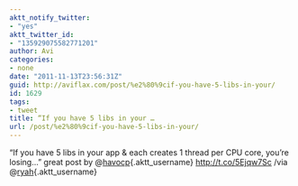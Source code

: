 ```yaml
---
aktt_notify_twitter:
- "yes"
aktt_twitter_id:
- "135929075582771201"
author: Avi
categories:
- none
date: "2011-11-13T23:56:31Z"
guid: http://aviflax.com/post/%e2%80%9cif-you-have-5-libs-in-your/
id: 1629
tags:
- tweet
title: “If you have 5 libs in your …
url: /post/%e2%80%9cif-you-have-5-libs-in-your/
---
```

“If you have 5 libs in your app & each creates 1 thread per CPU core, you’re los­ing…” great post by @[havocp](http://twitter.com/havocp){.aktt_username} <a href="http://t.co/5Ejqw7Sc" rel="nofollow">http://t.co/5Ejqw7Sc</a> /via @[ryah](http://twitter.com/ryah){.aktt_username}